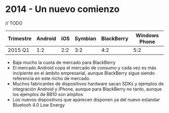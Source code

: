 # 2014 - Un nuevo comienzo

 // TODO
 
| Trimestre | Android | iOS | Symbian | BlackBerry | Windows Phone |
| --        | --      | --  | --      | --         | --            |
| 2015 Q1 | 1:2 | 2:2 | 3:2 | 4:2 | 5:2 |



- Baja mucho la cuota de mercado para BlackBerry
- El mercado Android copa el mercado de consumo y cada vez es más incipiente en el ámbito empresarial, aunque BlackBerry sigue siendo referencia en este nicho de mercado.
- Muchos fabricantes de dispositivos hardware sacan SDKs y ejemplos de integración Android y iPhone, aunque para BlackBerry no tanto, aunque los ejemplos de BB10 son amplios
- Los nuevos dispositivos que aparecen disponen ya del nuevo estandar Bluetooh 4.0 Low Energy
